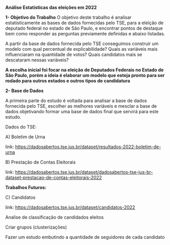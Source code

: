 **Análise Estatísticas das eleições em 2022**

**1- Objetivo do Trabalho**
O objetivo deste trabalho é analisar estatisticamente as bases de dados fornecidas pelo TSE, para a eleição de deputado federal no estado de São Paulo, e encontrar pontos de destaque bem como responder as perguntas previamente definidas e abaixo listadas.

A partir da base de dados fornecida pelo TSE conseguimos construir um modelo com qual percentual de explicabilidade?
Quais as variáveis mais influenciaram na quantidade de votos?
Quais candidatos mais se descataram nessas variáveis?

**A escolha inicial foi focar na eleição de Deputados Federais no Estado de São Paulo, porém a ideia é elaborar um modelo que esteja pronto para ser rodado para outros estados e outros tipos de candidatura**


**2- Base de Dados**

A primeira parte do estudo é voltada para analisar a base de dados fornecida pelo TSE, escolher as melhores variáveis e mesclar a base de dados objetivando formar uma base de dados final que servirá para este estudo.

Dados do TSE:

A) Boletim de Urna

link: https://dadosabertos.tse.jus.br/dataset/resultados-2022-boletim-de-urna

B) Prestação de Contas Eleitorais

link: https://dadosabertos.tse.jus.br/dataset/dadosabertos-tse-jus-br-dataset-prestacao-de-contas-eleitorais-2022

**Trabalhos Futuros:**

C) Candidatos

link: https://dadosabertos.tse.jus.br/dataset/candidatos-2022

Analise de classificação de candidados eleitos

Criar grupos (clusterizações)

Fazer um estudo embutindo a quantidade de seguidores de cada candidato
